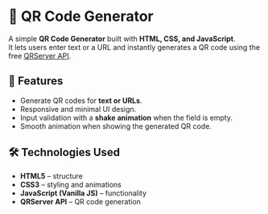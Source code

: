 # 📱 QR Code Generator

A simple **QR Code Generator** built with **HTML, CSS, and JavaScript**.  
It lets users enter text or a URL and instantly generates a QR code using the free [QRServer API](https://goqr.me/api/).

## 🚀 Features
- Generate QR codes for **text or URLs**.
- Responsive and minimal UI design.
- Input validation with a **shake animation** when the field is empty.
- Smooth animation when showing the generated QR code.

## 🛠️ Technologies Used
- **HTML5** – structure  
- **CSS3** – styling and animations  
- **JavaScript (Vanilla JS)** – functionality  
- **QRServer API** – QR code generation  
